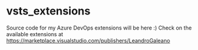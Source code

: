 # vsts_extensions
Source code for my Azure DevOps extensions will be here :) Check on the available extensions at https://marketplace.visualstudio.com/publishers/LeandroGaleano
